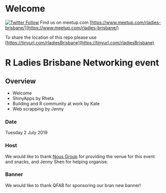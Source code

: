 # Welcome 


[![Twitter Follow](https://img.shields.io/twitter/follow/RLadiesBrisbane.svg?style=social)](https://twitter.com/RLadiesBrisbane)
Find us on meetup.com [https://www.meetup.com/rladies-brisbane/](https://www.meetup.com/rladies-brisbane/)


To share the location of this repo please use [https://tinyurl.com/rladiesBrisbane](https://tinyurl.com/rladiesBrisbane)

# R Ladies Brisbane Networking event

## Overview
* Welcome
* ShinyApps by Rheta
* Building and R community at work by Kate
* Web scrapping by Jenny


### Date
Tuesday 2 July 2019

### Host

We would like to thank [Nous Group](https://www.nousgroup.com) for providing the venue for this event and snacks, and Jenny Shen for helping organise.

### Banner

We would like to thank QFAB for sponsoring our bran new banner!





